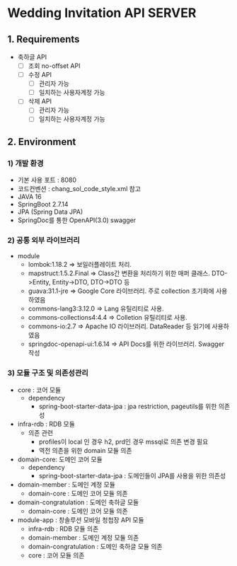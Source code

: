 # Wedding Invitation API SERVER

## 1. Requirements

- 축하글 API
  - [ ] 조회 no-offset API
  - [ ] 수정 API
    - [ ] 관리자 가능
    - [ ] 일치하는 사용자계정 가능
  - [ ] 삭제 API
    - [ ] 관리자 가능
    - [ ] 일치하는 사용자계정 가능

## 2. Environment

### 1) 개발 환경
- 기본 사용 포트 : 8080
- 코드컨벤션 : chang_sol_code_style.xml 참고
- JAVA 16
- SpringBoot 2.7.14
- JPA (Spring Data JPA)
- SpringDoc를 통한 OpenAPI(3.0) swagger

### 2) 공통 외부 라이브러리
- module 
  - lombok:1.18.2 => 보일러플레이트 처리.
  - mapstruct:1.5.2.Final => Class간 변환을 처리하기 위한 매퍼 클래스. DTO->Entity, Entity->DTO, DTO->DTO 등
  - guava:31.1-jre => Google Core 라이브러리. 주로 collection 초기화에 사용하였음
  - commons-lang3:3.12.0 => Lang 유틸리티로 사용.
  - commons-collections4:4.4 => Colletion 유틸리티로 사용.
  - commons-io:2.7 => Apache IO 라이브러리. DataReader 등 읽기에 사용하였음
  - springdoc-openapi-ui:1.6.14 => API Docs를 위한 라이브러리. Swagger 작성 

### 3) 모듈 구조 및 의존성관리
- core : 코어 모듈
  - dependency
    - spring-boot-starter-data-jpa : jpa restriction, pageutils를 위한 의존성
- infra-rdb : RDB 모듈
  - 의존 관련
    - profiles이 local 인 경우 h2, prd인 경우 mssql로 의존 변경 필요
    - 역전 의존을 위한 domain 모듈 의존
- domain-core: 도메인 코어 모듈
  - dependency
    - spring-boot-starter-data-jpa : 도메인들이 JPA를 사용을 위한 의존성
- domain-member : 도메인 계정 모듈
  - domain-core : 도메인 코어 모듈 의존
- domain-congratulation : 도메인 축하글 모듈
  - domain-core : 도메인 코어 모듈 의존
- module-app : 창솔루션 모바일 청첩장 API 모듈
  - infra-rdb : RDB 모듈 의존
  - domain-member : 도메인 계정 모듈 의존
  - domain-congratulation : 도메인 축하글 모듈 의존
  - core : 코어 모듈 의존

